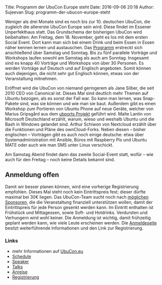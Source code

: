 Title: Programm der UbuCon Europe steht
Date: 2016-09-06 20:18
Author: Sujeevan
Slug: programm-der-ubucon-europe-steht

Weniger als drei Monate sind es noch bis zur 10. deutschen UbuCon, die
zugleich die allererste UbuCon Europe sein wird. Diese findet im Essener
Unperfekthaus statt. Das Grundschema der bisherigen UbuCon wird
beibehalten: Am Freitag, dem 18. November, geht es los mit dem ersten
Social Event. Dort kann man sich bei einem Drink und beim Essen in Essen
näher kennen lernen und austauschen. Das
[Programm](http://ubucon.org/en/events/ubucon-europe/schedule/)
erstreckt sich anschließend über Samstag und Sonntag. Bis zu fünf
parallele Vorträge und Workshops laufen sowohl am Samstag als auch am
Sonntag. Insgesamt sind es knapp 40 Vorträge und Workshops von über 30
Personen. Es werden Vorträge auf Deutsch und auf Englisch angeboten.
Somit können auch diejenigen, die nicht sehr gut Englisch können, etwas
von der Veranstaltung mitnehmen.


Eröffnet wird die UbuCon von niemand geringerem als Jane Silber, die
seit 2010 CEO von Canonical ist. Dieses Mal sind deutlich mehr Themen
auf Ubuntu bezogen, als es sonst der Fall war. So kann man lernen, was
Snap-Pakete sind, was sie können und wie man sie baut. Außerdem gibt es
einen Workshop zum Portieren von Ubuntu Phone auf neue Geräte, welcher
von Marius Gripsgård aus dem [ubports Projekt](https://ubports.com/)
geführt wird. Malte Lantin von Microsoft Deutschland erzählt, warum,
wieso und weshalb Ubuntu und die Bash in Windows gelandet sind. Arthur
Schiwon von Nextcloud erzählt über die Funktionen und Pläne des
ownCloud-Forks. Neben diesen – bisher englischen – Vorträgen gibt es
auch noch einige deutsche: etwa über Systemadministration mit Ansible,
Büros mit Raspberry Pis und Ubuntu MATE oder auch wie man SMS unter
Linux verschickt.


Am Samstag Abend findet dann das zweite Social-Event statt, wofür – wie
auch für den Freitag – noch keine Details bekannt sind.


Anmeldung offen
---------------


Damit wir besser planen können, wird eine vorherige Registrierung
empfohlen. Dieses Mal steht noch kein Eintrittspreis fest; dieser dürfte
maximal bei 30€ liegen. Das UbuCon-Team sucht noch nach [möglichen
Sponsoren](http://ubucon.org/en/events/ubucon-europe/sponsors/), die die
Veranstaltung finanziell unterstützen wollen, damit der Eintrittspreis
für jede Person gesenkt werden kann. Im Eintritt enthalten ist Frühstück
und Mittagessen, sowie Soft- und Hotdrinks. Verdursten und Verhungern
wird wohl keiner. Die Anmeldung ist wichtig, damit frühzeitig geplant
werden kann, wie viele Leute erscheinen werden. Die
[Anmeldeseite](http://ubucon.org/en/events/ubucon-europe/register/)
besitzt weiterführende Informationen und den Link zur Registrierung.


### Links


-   mehr Informationen auf [UbuCon.eu](http://ubucon.eu)
-   [Schedule](http://ubucon.org/en/events/ubucon-europe/schedule/)
-   [Speaker](http://ubucon.org/en/events/ubucon-europe/speaker/)
-   [Talks](http://ubucon.org/en/events/ubucon-europe/talks)
-   [Anreise](http://ubucon.org/en/events/ubucon-europe/travel-and-accommodation/)
-   [Registrierung](http://ubucon.org/en/events/ubucon-europe/register/)
    
    



